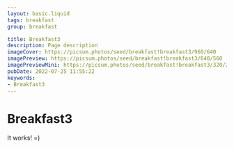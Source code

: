 ```yaml
---
layout: basic.liquid
tags: breakfast
group: breakfast

title: Breakfast3
description: Page description
imageCover: https://picsum.photos/seed/breakfast!breakfast3/960/640
imagePreview: https://picsum.photos/seed/breakfast!breakfast3/640/560
imagePreviewMini: https://picsum.photos/seed/breakfast!breakfast3/320/240
pubDate: 2022-07-25 11:55:22
keywords:
- Breakfast3
---
```


# Breakfast3

It works! =)
